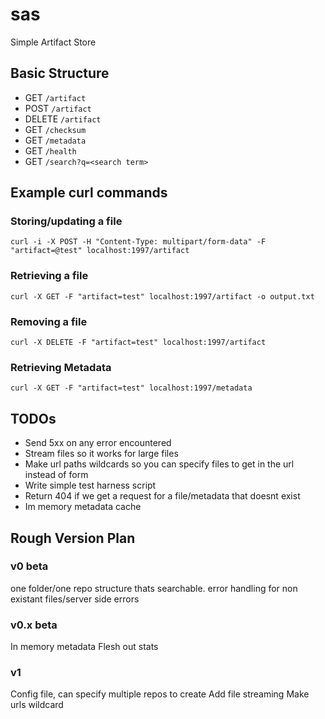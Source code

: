 # sas
Simple Artifact Store

## Basic Structure
- GET `/artifact`
- POST `/artifact`
- DELETE `/artifact`
- GET `/checksum`
- GET `/metadata`
- GET `/health`
- GET `/search?q=<search term>`

## Example curl commands

### Storing/updating a file
`curl -i -X POST -H "Content-Type: multipart/form-data" -F "artifact=@test" localhost:1997/artifact`

### Retrieving a file
`curl -X GET -F "artifact=test" localhost:1997/artifact -o output.txt`

### Removing a file
`curl -X DELETE -F "artifact=test" localhost:1997/artifact`

### Retrieving Metadata
`curl -X GET -F "artifact=test" localhost:1997/metadata`

## TODOs
- Send 5xx on any error encountered
- Stream files so it works for large files
- Make url paths wildcards so you can specify files to get in the url instead of form
- Write simple test harness script
- Return 404 if we get a request for a file/metadata that doesnt exist
- Im memory metadata cache

## Rough Version Plan
### v0 beta
one folder/one repo structure thats searchable.
error handling for non existant files/server side errors

### v0.x beta
In memory metadata
Flesh out stats

### v1
Config file, can specify multiple repos to create 
Add file streaming
Make urls wildcard
